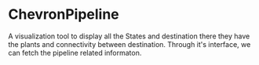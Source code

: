 ChevronPipeline
===============

A visualization tool to display all the States and destination there they have the plants and connectivity between destination. Through it's interface, we can fetch the pipeline related informaton.
